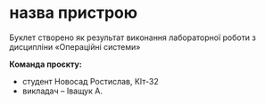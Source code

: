 # назва пристрою
Буклет створено як результат виконання лабораторної роботи з дисципліни
«Операційні системи»

**Команда проєкту:**
+ студент Новосад Ростислав, КІт-32
+ викладач – Іващук А.
